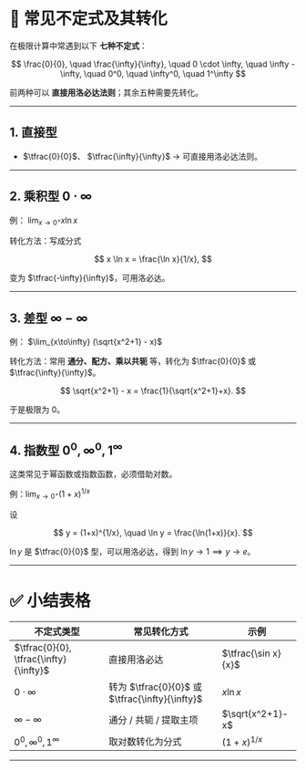 
# 🌟 常见不定式及其转化

在极限计算中常遇到以下 **七种不定式**：

$$
\frac{0}{0}, \quad \frac{\infty}{\infty}, \quad 0 \cdot \infty, \quad \infty - \infty, \quad 0^0, \quad \infty^0, \quad 1^\infty
$$

前两种可以 **直接用洛必达法则**；其余五种需要先转化。

---

## **1. 直接型**

* $\tfrac{0}{0}$、 $\tfrac{\infty}{\infty}$
  → 可直接用洛必达法则。

---

## **2. 乘积型 $0 \cdot \infty$**

例： $\lim_{x\to 0^+} x \ln x$

转化方法：写成分式

$$
x \ln x = \frac{\ln x}{1/x},
$$

变为 $\tfrac{-\infty}{\infty}$，可用洛必达。

---

## **3. 差型 $\infty - \infty$**

例： $\lim_{x\to\infty} (\sqrt{x^2+1} - x)$

转化方法：常用 **通分、配方、乘以共轭** 等，转化为 $\tfrac{0}{0}$ 或 $\tfrac{\infty}{\infty}$。

$$
\sqrt{x^2+1} - x = \frac{1}{\sqrt{x^2+1}+x}.
$$

于是极限为 0。

---

## **4. 指数型 $0^0, \infty^0, 1^\infty$**

这类常见于幂函数或指数函数，必须借助对数。

例：$\lim_{x\to 0^+} (1+x)^{1/x}$

设

$$
y = (1+x)^{1/x}, \quad \ln y = \frac{\ln(1+x)}{x}.
$$

$\ln y$ 是 $\tfrac{0}{0}$ 型，可以用洛必达，得到 $\ln y \to 1 \implies y \to e$。

---

# ✅ 小结表格

| 不定式类型                                  | 常见转化方式                                       | 示例                  |
| -------------------------------------- | -------------------------------------------- | ------------------- |
| $\tfrac{0}{0}, \tfrac{\infty}{\infty}$ | 直接用洛必达                                       | $\tfrac{\sin x}{x}$ |
| $0 \cdot \infty$                       | 转为 $\tfrac{0}{0}$ 或 $\tfrac{\infty}{\infty}$ | $x \ln x$           |
| $\infty - \infty$                      | 通分 / 共轭 / 提取主项                               | $\sqrt{x^2+1}-x$    |
| $0^0, \infty^0, 1^\infty$              | 取对数转化为分式                                     | $(1+x)^{1/x}$       |

---


